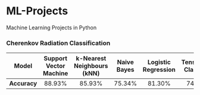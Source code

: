 # ML-Projects
Machine Learning Projects in Python

 ### Cherenkov Radiation Classification

|   **Model**  | Support Vector Machine | k-Nearest Neighbours (kNN) | Naive Bayes | Logistic Regression | Tensorflow Classifier |
|:------------:|:----------------------:|:--------------------------:|:-----------:|:-------------------:|:---------------------:|
| **Accuracy** | 88.93%                 |           85.93%           |    75.34%   |        81.30%       |         74.13%        |